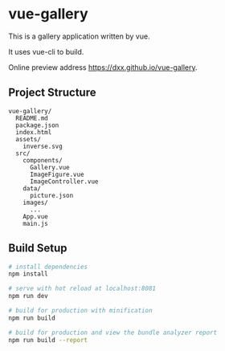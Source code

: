 # vue-gallery

This is a gallery application written by vue.

It uses vue-cli to build.

Online preview address https://dxx.github.io/vue-gallery.

## Project Structure

```
vue-gallery/
  README.md
  package.json
  index.html
  assets/
  	inverse.svg
  src/
    components/
      Gallery.vue
      ImageFigure.vue
      ImageController.vue
    data/
      picture.json
    images/
      ...
    App.vue
    main.js
```

## Build Setup

``` bash
# install dependencies
npm install

# serve with hot reload at localhost:8081
npm run dev

# build for production with minification
npm run build

# build for production and view the bundle analyzer report
npm run build --report
```
